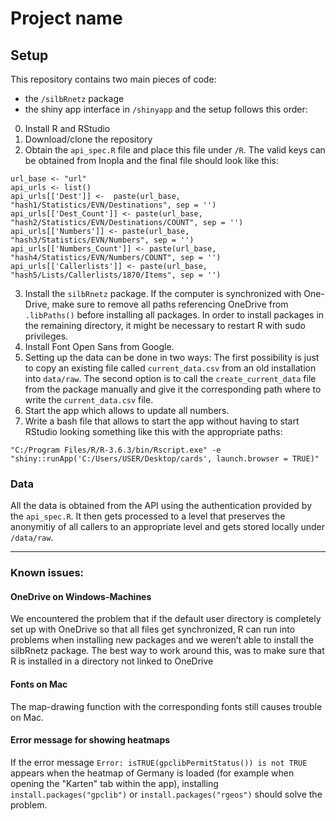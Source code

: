 Project name
================

## Setup

This repository contains two main pieces of code:

-   the `/silbRnetz` package
-   the shiny app interface in `/shinyapp` and the setup follows this
    order:

0.  Install R and RStudio
1.  Download/clone the repository
2.  Obtain the `api_spec.R` file and place this file under `/R`. The
    valid keys can be obtained from Inopla and the final file should
    look like this:

<!-- -->

    url_base <- "url"
    api_urls <- list()
    api_urls[['Dest']] <-  paste(url_base, "hash1/Statistics/EVN/Destinations", sep = '')
    api_urls[['Dest_Count']] <- paste(url_base, "hash2/Statistics/EVN/Destinations/COUNT", sep = '')
    api_urls[['Numbers']] <- paste(url_base, "hash3/Statistics/EVN/Numbers", sep = '')
    api_urls[['Numbers_Count']] <- paste(url_base, "hash4/Statistics/EVN/Numbers/COUNT", sep = '')
    api_urls[['Callerlists']] <- paste(url_base, "hash5/Lists/Callerlists/1870/Items", sep = '')

3.  Install the `silbRnetz` package. If the computer is synchronized with One-Drive, make sure to remove all paths referencing OneDrive from `.libPaths()` before installing all packages. In order to install packages in the remaining directory, it might be necessary to restart R with sudo privileges. 
4.  Install Font Open Sans from Google. 
5.  Setting up the data can be done in two ways: The first possibility
    is just to copy an existing file called `current_data.csv` from an
    old installation into `data/raw`. The second option is to call the
    `create_current_data` file from the package manually and give it the
    corresponding path where to write the `current_data.csv` file.
6.  Start the app which allows to update all numbers.
7.  Write a bash file that allows to start the app without having to
    start RStudio looking something like this with the appropriate
    paths:

<!-- -->

    "C:/Program Files/R/R-3.6.3/bin/Rscript.exe" -e "shiny::runApp('C:/Users/USER/Desktop/cards', launch.browser = TRUE)"

### Data

All the data is obtained from the API using the authentication provided
by the `api_spec.R`. It then gets processed to a level that preserves
the anonymitiy of all callers to an appropriate level and gets stored
locally under `/data/raw`.

------------------------------------------------------------------------

### Known issues:

#### OneDrive on Windows-Machines

We encountered the problem that if the default user directory is
completely set up with OneDrive so that all files get synchronized, R
can run into problems when installing new packages and we weren’t able
to install the silbRnetz package. The best way to work around this, was
to make sure that R is installed in a directory not linked to OneDrive

#### Fonts on Mac

The map-drawing function with the corresponding fonts still causes
trouble on Mac.

#### Error message for showing heatmaps

If the error message `Error: isTRUE(gpclibPermitStatus()) is not TRUE` appears when
the heatmap of Germany is loaded (for example when opening the "Karten" tab 
within the app), installing `install.packages("gpclib")` or
`install.packages("rgeos")` should solve the problem.
